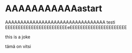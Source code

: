 # AAAAAAAAAAAastart
AAAAAAAAAAAAAAAAAAAAAAAAAAAAAAAAA testi
EEEEEEEEEEEEEEEEEEEEEEEEeEEEEEEEEEEEEEEEEEEEEEE

this is a joke





tämä on vitsi